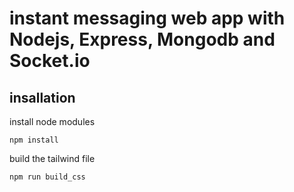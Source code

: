 # instant messaging web app with Nodejs, Express, Mongodb and Socket.io

## insallation
install node modules
```
npm install
```
build the tailwind file 
```
npm run build_css
```